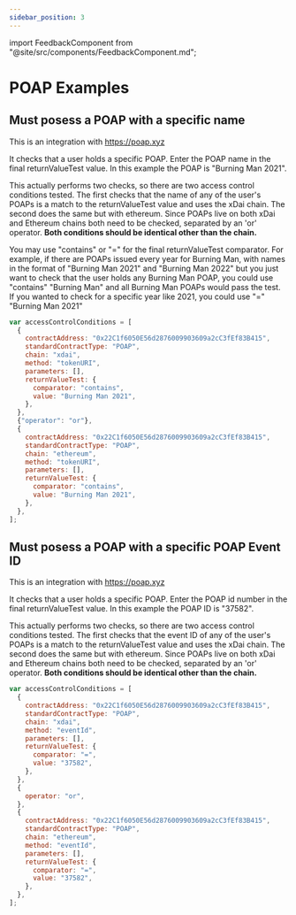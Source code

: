 ```yaml
---
sidebar_position: 3
---
```


import FeedbackComponent from "@site/src/components/FeedbackComponent.md";

# POAP Examples

## Must posess a POAP with a specific name

This is an integration with https://poap.xyz

It checks that a user holds a specific POAP. Enter the POAP name in the final returnValueTest value. In this example the POAP is "Burning Man 2021".

This actually performs two checks, so there are two access control conditions tested. The first checks that the name of any of the user's POAPs is a match to the returnValueTest value and uses the xDai chain. The second does the same but with ethereum. Since POAPs live on both xDai and Ethereum chains both need to be checked, separated by an 'or' operator. **Both conditions should be identical other than the chain.**

You may use "contains" or "=" for the final returnValueTest comparator. For example, if there are POAPs issued every year for Burning Man, with names in the format of "Burning Man 2021" and "Burning Man 2022" but you just want to check that the user holds any Burning Man POAP, you could use "contains" "Burning Man" and all Burning Man POAPs would pass the test. If you wanted to check for a specific year like 2021, you could use "=" "Burning Man 2021"

```js
var accessControlConditions = [
  {
    contractAddress: "0x22C1f6050E56d2876009903609a2cC3fEf83B415",
    standardContractType: "POAP",
    chain: "xdai",
    method: "tokenURI",
    parameters: [],
    returnValueTest: {
      comparator: "contains",
      value: "Burning Man 2021",
    },
  },
  {"operator": "or"},
  {
    contractAddress: "0x22C1f6050E56d2876009903609a2cC3fEf83B415",
    standardContractType: "POAP",
    chain: "ethereum",
    method: "tokenURI",
    parameters: [],
    returnValueTest: {
      comparator: "contains",
      value: "Burning Man 2021",
    },
  },
];
```

## Must posess a POAP with a specific POAP Event ID

This is an integration with https://poap.xyz

It checks that a user holds a specific POAP. Enter the POAP id number in the final returnValueTest value. In this example the POAP ID is "37582".

This actually performs two checks, so there are two access control conditions tested. The first checks that the event ID of any of the user's POAPs is a match to the returnValueTest value and uses the xDai chain. The second does the same but with ethereum. Since POAPs live on both xDai and Ethereum chains both need to be checked, separated by an 'or' operator. **Both conditions should be identical other than the chain.**

```js
var accessControlConditions = [
  {
    contractAddress: "0x22C1f6050E56d2876009903609a2cC3fEf83B415",
    standardContractType: "POAP",
    chain: "xdai",
    method: "eventId",
    parameters: [],
    returnValueTest: {
      comparator: "=",
      value: "37582",
    },
  },
  {
    operator: "or",
  },
  {
    contractAddress: "0x22C1f6050E56d2876009903609a2cC3fEf83B415",
    standardContractType: "POAP",
    chain: "ethereum",
    method: "eventId",
    parameters: [],
    returnValueTest: {
      comparator: "=",
      value: "37582",
    },
  },
];
```

<FeedbackComponent/>
